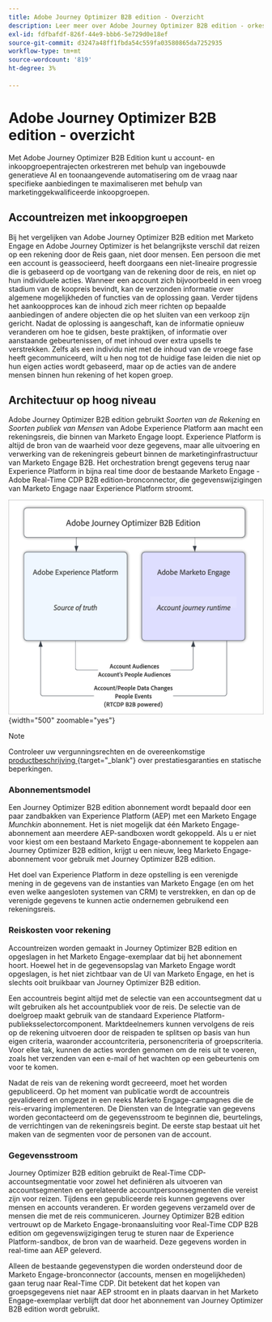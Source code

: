 ```yaml
---
title: Adobe Journey Optimizer B2B edition - Overzicht
description: Leer meer over Adobe Journey Optimizer B2B edition - orkestaccountreizen met inkoopgroepen, AI-inzichten en Experience Platform-integratie voor B2B-marketing.
exl-id: fdfbafdf-826f-44e9-bbb6-5e729d0e18ef
source-git-commit: d3247a48ff1fbda54c559fa03580865da7252935
workflow-type: tm+mt
source-wordcount: '819'
ht-degree: 3%

---
```


# Adobe Journey Optimizer B2B edition - overzicht

Met Adobe Journey Optimizer B2B Edition kunt u account- en inkoopgroepentrajecten orkestreren met behulp van ingebouwde generatieve AI en toonaangevende automatisering om de vraag naar specifieke aanbiedingen te maximaliseren met behulp van marketinggekwalificeerde inkoopgroepen.

## Accountreizen met inkoopgroepen

Bij het vergelijken van Adobe Journey Optimizer B2B edition met Marketo Engage en Adobe Journey Optimizer is het belangrijkste verschil dat reizen op een rekening door de Reis gaan, niet door mensen. Een persoon die met een account is geassocieerd, heeft doorgaans een niet-lineaire progressie die is gebaseerd op de voortgang van de rekening door de reis, en niet op hun individuele acties. Wanneer een account zich bijvoorbeeld in een vroeg stadium van de koopreis bevindt, kan de verzonden informatie over algemene mogelijkheden of functies van de oplossing gaan. Verder tijdens het aankoopproces kan de inhoud zich meer richten op bepaalde aanbiedingen of andere objecten die op het sluiten van een verkoop zijn gericht. Nadat de oplossing is aangeschaft, kan de informatie opnieuw veranderen om hoe te gidsen, beste praktijken, of informatie over aanstaande gebeurtenissen, of met inhoud over extra upsells te verstrekken. Zelfs als een individu niet met de inhoud van de vroege fase heeft gecommuniceerd, wilt u hen nog tot de huidige fase leiden die niet op hun eigen acties wordt gebaseerd, maar op de acties van de andere mensen binnen hun rekening of het kopen groep.

## Architectuur op hoog niveau

Adobe Journey Optimizer B2B edition gebruikt _Soorten van de Rekening_ en _Soorten publiek van Mensen_ van Adobe Experience Platform aan macht een rekeningsreis, die binnen van Marketo Engage loopt. Experience Platform is altijd de bron van de waarheid voor deze gegevens, maar alle uitvoering en verwerking van de rekeningreis gebeurt binnen de marketinginfrastructuur van Marketo Engage B2B. Het orchestration brengt gegevens terug naar Experience Platform in bijna real time door de bestaande Marketo Engage - Adobe Real-Time CDP B2B edition-bronconnector, die gegevenswijzigingen van Marketo Engage naar Experience Platform stroomt.

![ de architectuur van Gegevens op hoog niveau ](./assets/high-level-data-architecture.png){width="500" zoomable="yes"}

>[!NOTE]
>
>Controleer uw vergunningsrechten en de overeenkomstige [ productbeschrijving ](https://helpx.adobe.com/nl/legal/product-descriptions/adobe-journey-optimizer-b2b.html){target="_blank"} over prestatiesgaranties en statische beperkingen.

### Abonnementsmodel

Een Journey Optimizer B2B edition abonnement wordt bepaald door een paar zandbakken van Experience Platform (AEP) met een Marketo Engage _Munchkin_ abonnement. Het is niet mogelijk dat één Marketo Engage-abonnement aan meerdere AEP-sandboxen wordt gekoppeld. Als u er niet voor kiest om een bestaand Marketo Engage-abonnement te koppelen aan Journey Optimizer B2B edition, krijgt u een nieuw, leeg Marketo Engage-abonnement voor gebruik met Journey Optimizer B2B edition.

Het doel van Experience Platform in deze opstelling is een verenigde mening in de gegevens van de instanties van Marketo Engage (en om het even welke aangesloten systemen van CRM) te verstrekken, en dan op de verenigde gegevens te kunnen actie ondernemen gebruikend een rekeningsreis.

### Reiskosten voor rekening

Accountreizen worden gemaakt in Journey Optimizer B2B edition en opgeslagen in het Marketo Engage-exemplaar dat bij het abonnement hoort. Hoewel het in de gegevensopslag van Marketo Engage wordt opgeslagen, is het niet zichtbaar van de UI van Marketo Engage, en het is slechts ooit bruikbaar van Journey Optimizer B2B edition.

Een accountreis begint altijd met de selectie van een accountsegment dat u wilt gebruiken als het accountpubliek voor de reis. De selectie van de doelgroep maakt gebruik van de standaard Experience Platform-publieksselectorcomponent. Marktdeelnemers kunnen vervolgens de reis op de rekening uitvoeren door de reispaden te splitsen op basis van hun eigen criteria, waaronder accountcriteria, personencriteria of groepscriteria. Voor elke tak, kunnen de acties worden genomen om de reis uit te voeren, zoals het verzenden van een e-mail of het wachten op een gebeurtenis om voor te komen.

Nadat de reis van de rekening wordt gecreeerd, moet het worden gepubliceerd. Op het moment van publicatie wordt de accountreis gevalideerd en omgezet in een reeks Marketo Engage-campagnes die de reis-ervaring implementeren. De Diensten van de Integratie van gegevens worden gecontacteerd om de gegevensstroom te beginnen die, beurtelings, de verrichtingen van de rekeningsreis begint. De eerste stap bestaat uit het maken van de segmenten voor de personen van de account.

### Gegevensstroom

Journey Optimizer B2B edition gebruikt de Real-Time CDP-accountsegmentatie voor zowel het definiëren als uitvoeren van accountsegmenten en gerelateerde accountpersoonsegmenten die vereist zijn voor reizen. Tijdens een gepubliceerde reis kunnen gegevens over mensen en accounts veranderen. Er worden gegevens verzameld over de mensen die met de reis communiceren. Journey Optimizer B2B edition vertrouwt op de Marketo Engage-bronaansluiting voor Real-Time CDP B2B edition om gegevenswijzigingen terug te sturen naar de Experience Platform-sandbox, de bron van de waarheid.  Deze gegevens worden in real-time aan AEP geleverd.

Alleen de bestaande gegevenstypen die worden ondersteund door de Marketo Engage-bronconnector (accounts, mensen en mogelijkheden) gaan terug naar Real-Time CDP. Dit betekent dat het kopen van groepsgegevens niet naar AEP stroomt en in plaats daarvan in het Marketo Engage-exemplaar verblijft dat door het abonnement van Journey Optimizer B2B edition wordt gebruikt.
